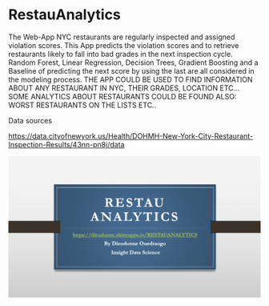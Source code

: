 # RestauAnalytics
The Web-App
NYC restaurants are regularly inspected and assigned violation scores. This App predicts the violation scores and to retrieve restaurants likely to fall into bad grades in the next inspection cycle.
Random Forest, Linear Regression, Decision Trees, Gradient Boosting and a Baseline of predicting the next score by using the last are all considered in the modeling process.
THE APP COULD BE USED TO FIND INFORMATION ABOUT ANY RESTAURANT IN NYC, THEIR GRADES, LOCATION ETC...
SOME ANALYTICS ABOUT RESTAURANTS COULD BE FOUND ALSO: WORST RESTAURANTS ON THE LISTS ETC..


Data sources

https://data.cityofnewyork.us/Health/DOHMH-New-York-City-Restaurant-Inspection-Results/43nn-pn8j/data

![RestauAnalytics](pict4.png)

